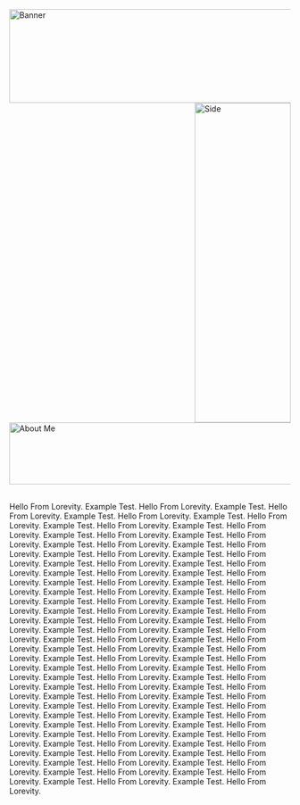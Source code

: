 <img width="1433" height="168" alt="Banner" src="https://github.com/user-attachments/assets/b85d24bf-038c-40f5-99ec-bb12de502a34" />
<div>
<img width="172" height="573" alt="Side" src="https://github.com/user-attachments/assets/b5e023ad-804b-426a-b9ff-69de51063d35" align=right />
<img width="650" height="111" alt="About Me" src="https://github.com/user-attachments/assets/3b1f543a-3cac-4180-8e52-0756bf6191e3" />
<br/>
<br/>

Hello From Lorevity. Example Test. Hello From Lorevity. Example Test. Hello From Lorevity. Example Test. Hello From Lorevity. Example Test. Hello From Lorevity. Example Test. Hello From Lorevity. Example Test. Hello From Lorevity. Example Test. Hello From Lorevity. Example Test. Hello From Lorevity. Example Test. Hello From Lorevity. Example Test. Hello From Lorevity. Example Test. Hello From Lorevity. Example Test. Hello From Lorevity. Example Test. Hello From Lorevity. Example Test. Hello From Lorevity. Example Test. Hello From Lorevity. Example Test. Hello From Lorevity. Example Test. Hello From Lorevity. Example Test. Hello From Lorevity. Example Test. Hello From Lorevity. Example Test. Hello From Lorevity. Example Test. Hello From Lorevity. Example Test. Hello From Lorevity. Example Test. Hello From Lorevity. Example Test. Hello From Lorevity. Example Test. Hello From Lorevity. Example Test. Hello From Lorevity. Example Test. Hello From Lorevity. Example Test. Hello From Lorevity. Example Test. Hello From Lorevity. Example Test. Hello From Lorevity. Example Test. Hello From Lorevity. Example Test. Hello From Lorevity. Example Test. Hello From Lorevity. Example Test. Hello From Lorevity. Example Test. Hello From Lorevity. Example Test. Hello From Lorevity. Example Test. Hello From Lorevity. Example Test. Hello From Lorevity. Example Test. Hello From Lorevity. Example Test. Hello From Lorevity. Example Test. Hello From Lorevity. Example Test. Hello From Lorevity. Example Test. Hello From Lorevity. Example Test. Hello From Lorevity. Example Test. Hello From Lorevity. Example Test. Hello From Lorevity. Example Test. Hello From Lorevity. Example Test. Hello From Lorevity. Example Test. Hello From Lorevity. Example Test. Hello From Lorevity. Example Test. Hello From Lorevity. Example Test. Hello From Lorevity. Example Test. Hello From Lorevity. Example Test. Hello From Lorevity. Example Test. Hello From Lorevity. Example Test. Hello From Lorevity. Example Test. Hello From Lorevity. Example Test. Hello From Lorevity. Example Test. Hello From Lorevity. Example Test. Hello From Lorevity.
